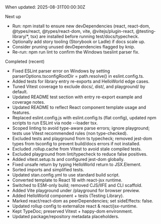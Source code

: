 When updated: 2025-08-31T00:00:30Z

Next up

- Run: npm install to ensure new devDependencies (react, react-dom, @types/react, @types/react-dom, vite, @vitejs/plugin-react, @testing-library/\*, tsx) are installed before running test/docs/typecheck.
- Optionally add story tooling (Storybook or Ladle) if docs scale up.
- Consider pruning unused devDependencies flagged by knip.
- Re-run: npm run lint to confirm the Windows tseslint parser fix.

Completed (recent)

- Fixed ESLint parser error on Windows by setting parserOptions.tsconfigRootDir = path.resolve() in eslint.config.ts.
- Added tests for library entry re-exports and HelloWorld edge cases.
- Tuned Vitest coverage to exclude docs/, dist/, and playground/ by default.
- Updated README test section with entry re-export example and coverage notes.
- Updated README to reflect React component template usage and features.
- Replaced eslint.config.js with eslint.config.ts (flat config), updated npm scripts to run ESLint via node --loader tsx.
- Scoped linting to avoid type-aware parse errors; ignore playground; tests use Vitest recommended rules (non type-checked).
- Excluded tests and playground from ts typecheck; removed jest-dom types from tsconfig to prevent build/docs errors if not installed.
- Excluded .rollup.cache from Vitest to avoid stale compiled tests.
- Excluded playground from lint/typecheck to reduce false positives.
- Added vitest.setup.ts and configured jest-dom globally.
- Fixed unsafe return by typing HelloWorld return to JSX.Element.
- Sorted imports and simplified tests.
- Updated stan.config.yml to use standard build script.
- Converted template to React 18 with react-jsx runtime.
- Switched to ESM-only build; removed CJS/IIFE and CLI scaffold.
- Added Vite playground under /playground for browser preview.
- Added HelloWorld component + tests (Testing Library).
- Marked react/react-dom as peerDependencies; set sideEffects: false.
- Updated rollup config to externalize react & react/jsx-runtime.
- Kept TypeDoc; preserved Vitest + happy-dom environment.
- Updated package/repository metadata placeholders.

